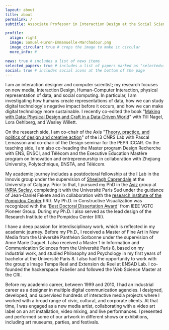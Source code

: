 ```yaml
---
layout: about
title: about
permalink: /
subtitle: Associate Professor in Interaction Design at the Social Science Departement, Institute Polytechnique de Paris.

profile:
  align: right
  image: Samuel-Huron-Emmanuelle-Marchadour.png
  image_circular: true # crops the image to make it circular
  more_info: #

news: true # includes a list of news items
selected_papers: true # includes a list of papers marked as "selected={true}"
social: true # includes social icons at the bottom of the page
---
```

I am an interaction designer and computer scientist; my research focuses on new media, Interaction Design, Human-Computer Interaction, physical representation of data, and social computing. 
In particular, I am investigating how humans create representations of data, how we can study digital technology's negative impact before it occurs, and how we can make digital technology more sustainable.
I recently co-edited the book "[Making with Data: Physical Design and Craft in a Data-Driven World](https://makingwithdata.org/)" with Till Nagel, Lora Oehlberg, and Wesley Willett. 

On the research side, I am co-chair of the Axis "[Theory, practice, and politics of design and creative action](https://i3.cnrs.fr/axes-de-recherche/theorie-et-modeles-de-la-conception/)" of the i3 CNRS Lab with Pascal Lemasson and co-chair of the Design seminar for the PEPR ICCAR. On the teaching side, I am also co-heading the Master program Design Recherche with ENS, ENSCI, and Télécom and the Executive Education Mastère program on Innovation and entrepreneurship in collaboration with Zhejiang University, Polytechnique, ENSTA, and Télécom. 

My academic journey includes a postdoctoral fellowship at the I Lab in the Innovis group under the supervision of [Sheelagh Caprendale](http://sheelaghcarpendale.ca/) at the University of Calgary. Prior to that, I pursued my PhD in the [Aviz](https://www.aviz.fr/) group at [INRIA Saclay](https://www.inria.fr/fr/centre-inria-de-saclay), completing it with the Université Paris Sud under the guidance of Jean-Daniel Fekete and in collaboration with the [research institute of the Pompidou Center](https://www.iri.centrepompidou.fr/) (IRI). My Ph.D. in Constructive Visualization was recognized with the '[Best Doctoral Dissertation Award](https://tc.computer.org/vgtc/awards/vis-doctoral-dissertation-award/)' from IEEE VGTC Pioneer Group. During my Ph.D. I also served as the lead design of the Research Institute of the Pompidou Center (IRI). 

I have a deep passion for interdisciplinary work, which is reflected in my academic journey. Before my Ph.D., I received a Master of Fine Art in New Media from the Université Panthéon Sorbonne under the supervision of Anne Marie Duguet. I also received a Master 1 in Information and Communication Sciences from the Université Paris 8, based on my industrial work, and studied Philosophy and Psychology in my first years of bachelor at the Université Paris 8. I also had the opportunity to work with the group's Image Temps Reel and Extension du Reel at ENSAD Lab. I co-founded the hackerspace Fabelier and followed the Web Science Master at the CRI. 

Before my academic career, between 1999 and 2010, I had an industrial career as a designer in multiple digital communication agencies. I designed, developed, and supervised hundreds of interactive media projects where I worked with a broad range of civic, cultural, and corporate clients. At that time, I was engaged as a new media artist, collaborating with a video art label on an art installation, video mixing, and live performances. I presented and performed some of our artwork in different shows or exhibitions, including art museums, parties, and festivals.
